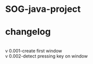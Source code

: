 # SOG-java-project
<h1>changelog</h1><br>
v 0.001-create first window<br>
v 0.002-detect pressing key on window
